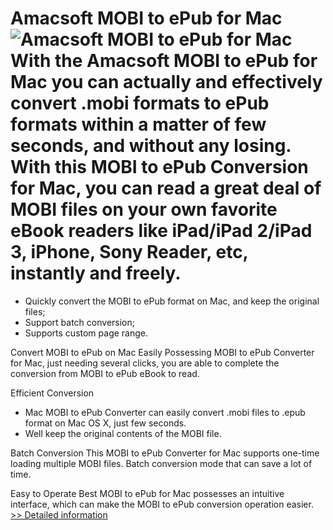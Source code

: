 # Amacsoft MOBI to ePub for Mac<br />![Amacsoft MOBI to ePub for Mac](https://mycommerce.akamaized.net/api/pimages/P300924590/BIG/300924590.PNG)<br />With the Amacsoft MOBI to ePub for Mac you can actually and effectively convert .mobi formats to ePub formats within a matter of few seconds, and without any losing. With this MOBI to ePub Conversion for Mac, you can read a great deal of MOBI files on your own favorite eBook readers like iPad/iPad 2/iPad 3, iPhone, Sony Reader, etc, instantly and freely.

* Quickly convert the MOBI to ePub format on Mac, and keep the original files;
* Support batch conversion;
* Supports custom page range.

Convert MOBI to ePub on Mac Easily
Possessing MOBI to ePub Converter for Mac, just needing several clicks, you are able to complete the conversion from MOBI to ePub eBook to read.

Efficient Conversion
- Mac MOBI to ePub Converter can easily convert .mobi files to .epub format on Mac OS X, just few seconds.
- Well keep the original contents of the MOBI file.

Batch Conversion
This MOBI to ePub Converter for Mac supports one-time loading multiple MOBI files. Batch conversion mode that can save a lot of time.

Easy to Operate
Best MOBI to ePub for Mac possesses an intuitive interface, which can make the MOBI to ePub conversion operation easier.<br />[>> Detailed information](https://secure.shareit.com/shareit/product.html?productid=300924590&affiliateid=200057808)